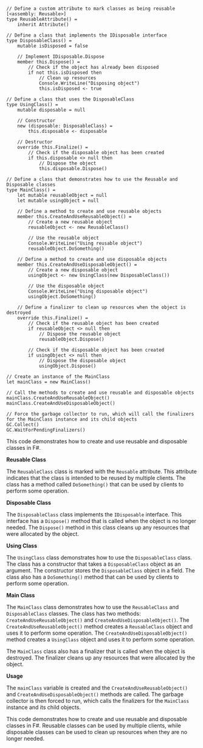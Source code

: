 ```f#

// Define a custom attribute to mark classes as being reusable
[<assembly: Reusable>]
type ReusableAttribute() =
    inherit Attribute()

// Define a class that implements the IDisposable interface
type DisposableClass() =
    mutable isDisposed = false

    // Implement IDisposable.Dispose
    member this.Dispose() =
        // Check if the object has already been disposed
        if not this.isDisposed then
            // Clean up resources
            Console.WriteLine("Disposing object")
            this.isDisposed <- true

// Define a class that uses the DisposableClass
type UsingClass() =
    mutable disposable = null

    // Constructor
    new (disposable: DisposableClass) =
        this.disposable <- disposable

    // Destructor
    override this.Finalize() =
        // Check if the disposable object has been created
        if this.disposable <> null then
            // Dispose the object
            this.disposable.Dispose()

// Define a class that demonstrates how to use the Reusable and Disposable classes
type MainClass() =
    let mutable reusableObject = null
    let mutable usingObject = null

    // Define a method to create and use reusable objects
    member this.CreateAndUseReusableObject() =
        // Create a new reusable object
        reusableObject <- new ReusableClass()

        // Use the reusable object
        Console.WriteLine("Using reusable object")
        reusableObject.DoSomething()

    // Define a method to create and use disposable objects
    member this.CreateAndUseDisposableObject() =
        // Create a new disposable object
        usingObject <- new UsingClass(new DisposableClass())

        // Use the disposable object
        Console.WriteLine("Using disposable object")
        usingObject.DoSomething()

    // Define a finalizer to clean up resources when the object is destroyed
    override this.Finalize() =
        // Check if the reusable object has been created
        if reusableObject <> null then
            // Dispose the reusable object
            reusableObject.Dispose()

        // Check if the disposable object has been created
        if usingObject <> null then
            // Dispose the disposable object
            usingObject.Dispose()

// Create an instance of the MainClass
let mainClass = new MainClass()

// Call the methods to create and use reusable and disposable objects
mainClass.CreateAndUseReusableObject()
mainClass.CreateAndUseDisposableObject()

// Force the garbage collector to run, which will call the finalizers for the MainClass instance and its child objects
GC.Collect()
GC.WaitForPendingFinalizers()
```

This code demonstrates how to create and use reusable and disposable classes in F#.

**Reusable Class**

The `ReusableClass` class is marked with the `Reusable` attribute. This attribute indicates that the class is intended to be reused by multiple clients. The class has a method called `DoSomething()` that can be used by clients to perform some operation.

**Disposable Class**

The `DisposableClass` class implements the `IDisposable` interface. This interface has a `Dispose()` method that is called when the object is no longer needed. The `Dispose()` method in this class cleans up any resources that were allocated by the object.

**Using Class**

The `UsingClass` class demonstrates how to use the `DisposableClass` class. The class has a constructor that takes a `DisposableClass` object as an argument. The constructor stores the `DisposableClass` object in a field. The class also has a `DoSomething()` method that can be used by clients to perform some operation.

**Main Class**

The `MainClass` class demonstrates how to use the `ReusableClass` and `DisposableClass` classes. The class has two methods: `CreateAndUseReusableObject()` and `CreateAndUseDisposableObject()`. The `CreateAndUseReusableObject()` method creates a `ReusableClass` object and uses it to perform some operation. The `CreateAndUseDisposableObject()` method creates a `UsingClass` object and uses it to perform some operation.

The `MainClass` class also has a finalizer that is called when the object is destroyed. The finalizer cleans up any resources that were allocated by the object.

**Usage**

The `mainClass` variable is created and the `CreateAndUseReusableObject()` and `CreateAndUseDisposableObject()` methods are called. The garbage collector is then forced to run, which calls the finalizers for the `MainClass` instance and its child objects.

This code demonstrates how to create and use reusable and disposable classes in F#. Reusable classes can be used by multiple clients, while disposable classes can be used to clean up resources when they are no longer needed.